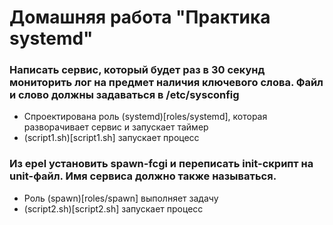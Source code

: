 # Домашняя работа "Практика systemd"

### Написать сервис, который будет раз в 30 секунд мониторить лог на предмет наличия ключевого слова. Файл и слово должны задаваться в /etc/sysconfig

+ Спроектирована роль (systemd)[roles/systemd], которая разворачивает сервис и запускает таймер
+ (script1.sh)[script1.sh] запускает процесс

### Из epel установить spawn-fcgi и переписать init-скрипт на unit-файл. Имя сервиса должно также называться.

+ Роль (spawn)[roles/spawn] выполняет задачу
+ (script2.sh)[script2.sh] запускает процесс

